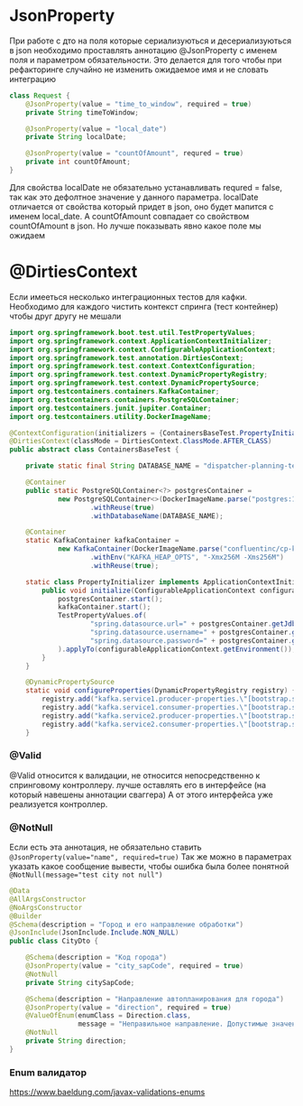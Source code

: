 # JsonProperty

При работе с дто на поля которые сериализуються и десериализуються в json необходимо проставлять аннотацию @JsonProperty
с именем поля и параметром обязательности.
Это делается для того чтобы при рефакторинге случайно не изменить ожидаемое имя и не словать интеграцию

```java
class Request {
    @JsonProperty(value = "time_to_window", required = true)
    private String timeToWindow;

    @JsonProperty(value = "local_date")
    private String localDate;

    @JsonProperty(value = "countOfAmount", requred = true)
    private int countOfAmount;
}

```

Для свойства localDate не обязательно устанавливать requred = false, так как это дефолтное значение у данного параметра.
localDate отличается от свойства который придет в json, оно будет мапится с именем local_date.
А countOfAmount совпадает со свойством countOfAmount в json. Но лучше показывать явно какое поле мы ожидаем

# @DirtiesContext
Если имееться несколько интеграционных тестов для кафки. Необходимо для каждого чистить контекст спринга (тест контейнер) чтобы друг другу не мешали
```java
import org.springframework.boot.test.util.TestPropertyValues;
import org.springframework.context.ApplicationContextInitializer;
import org.springframework.context.ConfigurableApplicationContext;
import org.springframework.test.annotation.DirtiesContext;
import org.springframework.test.context.ContextConfiguration;
import org.springframework.test.context.DynamicPropertyRegistry;
import org.springframework.test.context.DynamicPropertySource;
import org.testcontainers.containers.KafkaContainer;
import org.testcontainers.containers.PostgreSQLContainer;
import org.testcontainers.junit.jupiter.Container;
import org.testcontainers.utility.DockerImageName;

@ContextConfiguration(initializers = {ContainersBaseTest.PropertyInitializer.class})
@DirtiesContext(classMode = DirtiesContext.ClassMode.AFTER_CLASS)
public abstract class ContainersBaseTest {

    private static final String DATABASE_NAME = "dispatcher-planning-test";

    @Container
    public static PostgreSQLContainer<?> postgresContainer =
            new PostgreSQLContainer<>(DockerImageName.parse("postgres:14.6-alpine"))
                    .withReuse(true)
                    .withDatabaseName(DATABASE_NAME);

    @Container
    static KafkaContainer kafkaContainer =
            new KafkaContainer(DockerImageName.parse("confluentinc/cp-kafka:5.5.0"))
                    .withEnv("KAFKA_HEAP_OPTS", "-Xmx256M -Xms256M")
                    .withReuse(true);

    static class PropertyInitializer implements ApplicationContextInitializer<ConfigurableApplicationContext> {
        public void initialize(ConfigurableApplicationContext configurableApplicationContext) {
            postgresContainer.start();
            kafkaContainer.start();
            TestPropertyValues.of(
                    "spring.datasource.url=" + postgresContainer.getJdbcUrl(),
                    "spring.datasource.username=" + postgresContainer.getUsername(),
                    "spring.datasource.password=" + postgresContainer.getPassword()
            ).applyTo(configurableApplicationContext.getEnvironment());
        }
    }

    @DynamicPropertySource
    static void configureProperties(DynamicPropertyRegistry registry) {
        registry.add("kafka.service1.producer-properties.\"[bootstrap.servers]\"", kafkaContainer::getBootstrapServers);
        registry.add("kafka.service1.consumer-properties.\"[bootstrap.servers]\"", kafkaContainer::getBootstrapServers);
        registry.add("kafka.service2.producer-properties.\"[bootstrap.servers]\"", kafkaContainer::getBootstrapServers);
        registry.add("kafka.service2.consumer-properties.\"[bootstrap.servers]\"", kafkaContainer::getBootstrapServers);
    }
```



### @Valid
@Valid относится к валидации, не относится непосредственно к спринговому контроллеру. 
лучше оставлять его в интерфейсе (на который навешены аннотации сваггера) А от этого интерфейса уже реализуется контроллер.

### @NotNull
Если есть эта аннотация, не обязательно ставить ```@JsonProperty(value="name", required=true)```
Так же можно в параметрах указать какое сообщение вывести, чтобы ошибка была более понятной
```@NotNull(message="test city not null")```

```java
@Data
@AllArgsConstructor
@NoArgsConstructor
@Builder
@Schema(description = "Город и его направление обработки")
@JsonInclude(JsonInclude.Include.NON_NULL)
public class CityDto {

    @Schema(description = "Код города")
    @JsonProperty(value = "city_sapCode", required = true)
    @NotNull
    private String citySapCode;

    @Schema(description = "Направление автопланирования для города")
    @JsonProperty(value = "direction", required = true)
    @ValueOfEnum(enumClass = Direction.class,
                 message = "Неправильное направление. Допустимые значения [A,B,V]")
    @NotNull
    private String direction;
}

```

### Enum валидатор
<https://www.baeldung.com/javax-validations-enums>